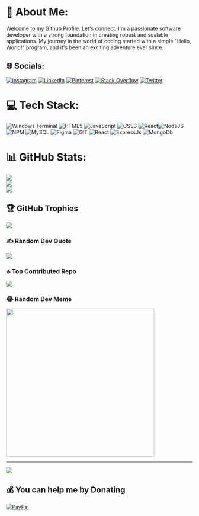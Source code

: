 # 💫 About Me:
Welcome to my Github Profile. Let's connect. I'm a passionate software developer with a strong foundation in creating robust and scalable applications. My journey in the world of coding started with a simple "Hello, World!" program, and it's been an exciting adventure ever since.


## 🌐 Socials:
[![Instagram](https://img.shields.io/badge/Instagram-%23E4405F.svg?logo=Instagram&logoColor=white)](https://instagram.com/https://www.instagram.com/a.n.g.e.l_w.e.s/?hl=en) [![LinkedIn](https://img.shields.io/badge/LinkedIn-%230077B5.svg?logo=linkedin&logoColor=white)](https://linkedin.com/in/https://www.linkedin.com/in/neema-mwende-2089a8273/) [![Pinterest](https://img.shields.io/badge/Pinterest-%23E60023.svg?logo=Pinterest&logoColor=white)](https://pinterest.com/https://www.pinterest.com/gracepete12/) [![Stack Overflow](https://img.shields.io/badge/-Stackoverflow-FE7A16?logo=stack-overflow&logoColor=white)](https://stackoverflow.com/users/user:22570716) [![Twitter](https://img.shields.io/badge/Twitter-%231DA1F2.svg?logo=Twitter&logoColor=white)](https://twitter.com/https://twitter.com/GracePeter1212/with_replies) 

# 💻 Tech Stack:
![Windows Terminal](https://img.shields.io/badge/Windows%20Terminal-%234D4D4D.svg?style=flat&logo=windows-terminal&logoColor=white) ![HTML5](https://img.shields.io/badge/html5-%23E34F26.svg?style=flat&logo=html5&logoColor=white) ![JavaScript](https://img.shields.io/badge/javascript-%23323330.svg?style=flat&logo=javascript&logoColor=%23F7DF1E) ![CSS3](https://img.shields.io/badge/css3-%231572B6.svg?style=flat&logo=css3&logoColor=white)  ![React](https://img.shields.io/badge/react-%2320232a.svg?style=flat&logo=react&logoColor=%2361DAFB)![NodeJS](https://img.shields.io/badge/node.js-6DA55F?style=flat&logo=node.js&logoColor=white) ![NPM](https://img.shields.io/badge/NPM-%23CB3837.svg?style=flat&logo=npm&logoColor=white) ![MySQL](https://img.shields.io/badge/mysql-%2300000f.svg?style=flat&logo=mysql&logoColor=white) ![Figma](https://img.shields.io/badge/figma-%23F24E1E.svg?style=flat&logo=figma&logoColor=white) ![GIT](https://img.shields.io/badge/Git-fc6d26?style=flat&logo=git&logoColor=white) ![React](https://img.shields.io/badge/react-fc6d26?style=flat&logo=git&logoColor=white) ![ExpressJs](https://img.shields.io/badge/express-fc6d26?style=flat&logo=git&logoColor=white) ![MongoDb](https://img.shields.io/badge/mongodb-fc6d26?style=flat&logo=git&logoColor=white)
# 📊 GitHub Stats:
![](https://github-readme-stats.vercel.app/api?username=NeemaMwende&theme=merko&hide_border=false&include_all_commits=true&count_private=true)<br/>
![](https://github-readme-streak-stats.herokuapp.com/?user=NeemaMwende&theme=merko&hide_border=false)<br/>
![](https://github-readme-stats.vercel.app/api/top-langs/?username=NeemaMwende&theme=merko&hide_border=false&include_all_commits=true&count_private=true&layout=compact)

## 🏆 GitHub Trophies
![](https://github-profile-trophy.vercel.app/?username=NeemaMwende&theme=radical&no-frame=false&no-bg=false&margin-w=4)

### ✍️ Random Dev Quote
![](https://quotes-github-readme.vercel.app/api?type=horizontal&theme=radical)

### 🔝 Top Contributed Repo
![](https://github-contributor-stats.vercel.app/api?username=NeemaMwende&limit=5&theme=dark&combine_all_yearly_contributions=true)

### 😂 Random Dev Meme
<img src='https://randommeme-five.vercel.app/' style="height: 400px;"/>

---
[![](https://visitcount.itsvg.in/api?id=NeemaMwende&icon=9&color=0)](https://visitcount.itsvg.in)

  ## 💰 You can help me by Donating
  [![PayPal](https://img.shields.io/badge/PayPal-00457C?style=for-the-badge&logo=paypal&logoColor=white)](https://paypal.me/gracepete12@gmail.com) 

  
<!-- Proudly created with GPRM ( https://gprm.itsvg.in ) -->

